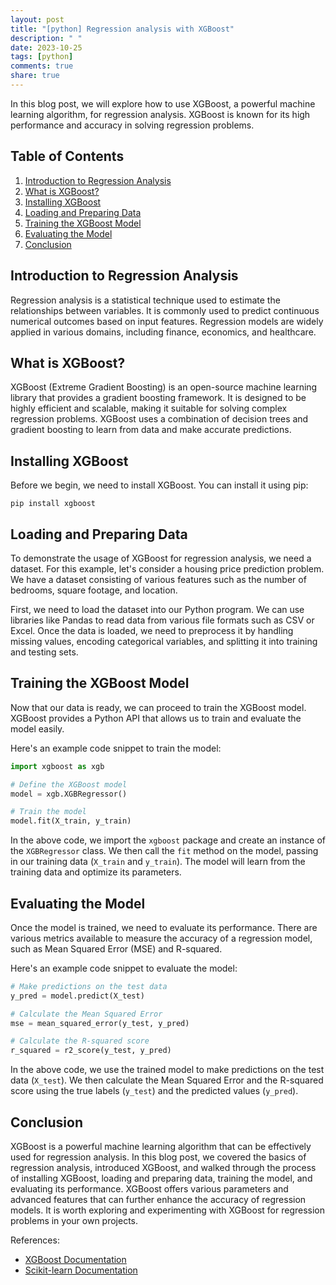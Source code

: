 ```yaml
---
layout: post
title: "[python] Regression analysis with XGBoost"
description: " "
date: 2023-10-25
tags: [python]
comments: true
share: true
---
```


In this blog post, we will explore how to use XGBoost, a powerful machine learning algorithm, for regression analysis. XGBoost is known for its high performance and accuracy in solving regression problems.

## Table of Contents
1. [Introduction to Regression Analysis](#introduction-to-regression-analysis)
2. [What is XGBoost?](#what-is-xgboost)
3. [Installing XGBoost](#installing-xgboost)
4. [Loading and Preparing Data](#loading-and-preparing-data)
5. [Training the XGBoost Model](#training-the-xgboost-model)
6. [Evaluating the Model](#evaluating-the-model)
7. [Conclusion](#conclusion)

## Introduction to Regression Analysis

Regression analysis is a statistical technique used to estimate the relationships between variables. It is commonly used to predict continuous numerical outcomes based on input features. Regression models are widely applied in various domains, including finance, economics, and healthcare.

## What is XGBoost?

XGBoost (Extreme Gradient Boosting) is an open-source machine learning library that provides a gradient boosting framework. It is designed to be highly efficient and scalable, making it suitable for solving complex regression problems. XGBoost uses a combination of decision trees and gradient boosting to learn from data and make accurate predictions.

## Installing XGBoost

Before we begin, we need to install XGBoost. You can install it using pip:

```
pip install xgboost
```

## Loading and Preparing Data

To demonstrate the usage of XGBoost for regression analysis, we need a dataset. For this example, let's consider a housing price prediction problem. We have a dataset consisting of various features such as the number of bedrooms, square footage, and location.

First, we need to load the dataset into our Python program. We can use libraries like Pandas to read data from various file formats such as CSV or Excel. Once the data is loaded, we need to preprocess it by handling missing values, encoding categorical variables, and splitting it into training and testing sets.

## Training the XGBoost Model

Now that our data is ready, we can proceed to train the XGBoost model. XGBoost provides a Python API that allows us to train and evaluate the model easily.

Here's an example code snippet to train the model:

```python
import xgboost as xgb

# Define the XGBoost model
model = xgb.XGBRegressor()

# Train the model
model.fit(X_train, y_train)
```

In the above code, we import the `xgboost` package and create an instance of the `XGBRegressor` class. We then call the `fit` method on the model, passing in our training data (`X_train` and `y_train`). The model will learn from the training data and optimize its parameters.

## Evaluating the Model

Once the model is trained, we need to evaluate its performance. There are various metrics available to measure the accuracy of a regression model, such as Mean Squared Error (MSE) and R-squared.

Here's an example code snippet to evaluate the model:

```python
# Make predictions on the test data
y_pred = model.predict(X_test)

# Calculate the Mean Squared Error
mse = mean_squared_error(y_test, y_pred)

# Calculate the R-squared score
r_squared = r2_score(y_test, y_pred)
```

In the above code, we use the trained model to make predictions on the test data (`X_test`). We then calculate the Mean Squared Error and the R-squared score using the true labels (`y_test`) and the predicted values (`y_pred`).

## Conclusion

XGBoost is a powerful machine learning algorithm that can be effectively used for regression analysis. In this blog post, we covered the basics of regression analysis, introduced XGBoost, and walked through the process of installing XGBoost, loading and preparing data, training the model, and evaluating its performance. XGBoost offers various parameters and advanced features that can further enhance the accuracy of regression models. It is worth exploring and experimenting with XGBoost for regression problems in your own projects.

References:
- [XGBoost Documentation](https://xgboost.readthedocs.io/)
- [Scikit-learn Documentation](https://scikit-learn.org/stable/)
